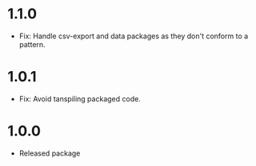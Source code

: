 # 1.1.0

-   Fix: Handle csv-export and data packages as they don't conform to a pattern.

# 1.0.1

-   Fix: Avoid tanspiling packaged code.

# 1.0.0

-   Released package
